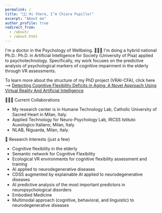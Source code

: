 ```yaml
---
permalink: /
title: "👋🏼 Hi there, I’m Chiara Pupillo!"
excerpt: "About me"
author_profile: true
redirect_from: 
  - /about/
  - /about.html
---
```

I'm a doctor in the Psychology of Wellbeing.
👨🏻‍💻 I'm doing a hybrid national Ph.D.: Ph.D. in Artificial Intelligence for Society (University of Pisa) applied to psychotechnology. Specifically, my work focuses on the predictive analysis of psychological markers of cognitive impairment in the elderly through VR assessments. 

To learn more about the structure of my PhD project (VRAI-CFA), click here --> [Detecting Cognitive Flexibility Deficits in Aging: A Novel Approach Using Virtual Reality And Artificial Intelligence](https://www.liebertpub.com/doi/full/10.1089/cyber.2024.27109.ceu)

👨🏻‍🔬 Current Collaborations
- My research center is in Humane Technology Lab, Catholic University of Sacred Heart in Milan, Italy.
- Applied Technology for Neuro-Psychology Lab, IRCSS Istituto Auxologico Italiano, Milan, Italy. 
- NLAB, Niguarda, Milan, Italy.

📘 Research Interests (just a few)
- Cognitive flexibility in the elderly
- Semantic network for Cognitive Flexibility
- Ecological VR environments for cognitive flexibility assessment and training
- AI applied to neurodegenerative diseases
- CDSS augmented by explainable AI applied to neurodegenerative diseases
- AI predictive analysis of the most important predictors in neuropsychological disorders
- Embodied Medicine
- Multimodal approach (cognitive, behavioral, and linguistic) to neurodegenerative diseases
 
